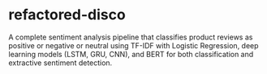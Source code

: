 # refactored-disco
A complete sentiment analysis pipeline that classifies product reviews as positive or negative or neutral using TF-IDF with Logistic Regression, deep learning models (LSTM, GRU, CNN), and BERT for both classification and extractive sentiment detection.
